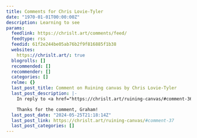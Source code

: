 ```yaml
---
title: Comments for Chris Lovie-Tyler
date: "1970-01-01T00:00:00Z"
description: Learning to see
params:
  feedlink: https://chrislt.art/comments/feed/
  feedtype: rss
  feedid: 61f2e244be05ab76b2f9f816885f1b38
  websites:
    https://chrislt.art/: true
  blogrolls: []
  recommended: []
  recommender: []
  categories: []
  relme: {}
  last_post_title: Comment on Ruining canvas by Chris Lovie-Tyler
  last_post_description: |-
    In reply to <a href="https://chrislt.art/ruining-canvas/#comment-36">Graham McQuade</a>.

    Thanks for the comment, Graham!
  last_post_date: "2024-05-25T21:18:14Z"
  last_post_link: https://chrislt.art/ruining-canvas/#comment-37
  last_post_categories: []
---
```

